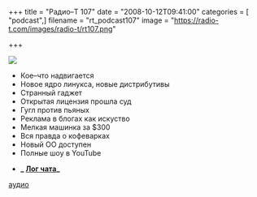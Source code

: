 +++
title = "Радио–Т 107"
date = "2008-10-12T09:41:00"
categories = [ "podcast",]
filename = "rt_podcast107"
image = "https://radio-t.com/images/radio-t/rt107.png"

+++

![](https://radio-t.com/images/radio-t/rt107.png)

- Кое–что надвигается
- Новое ядро линукса, новые дистрибутивы
- Странный гаджет
- Открытая лицензия прошла суд
- Гугл против пьяных
- Реклама в блогах как искуство
- Мелкая машинка за $300
- Вся правда о кофеварках
- Новый ОО доступен
- Полные шоу в YouTube

* **_ [Лог чата](http://chat.radio-t.com/logs/radio-t-107.html)_**

[аудио](http://cdn.radio-t.com/rt_podcast107.mp3)
<audio src="http://cdn.radio-t.com/rt_podcast107.mp3" preload="none"></audio>